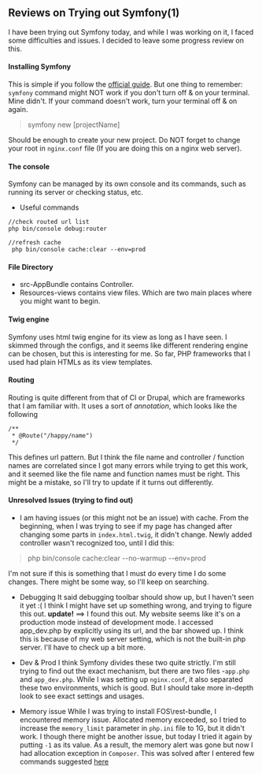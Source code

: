 ## Reviews on Trying out Symfony(1)
I have been trying out Symfony today, and while I was working on it, I faced some difficulties and issues.
I decided to leave some progress review on this.

#### Installing Symfony
This is simple if you follow the [official guide](https://symfony.com/doc/current/setup.html). But one thing to remember: `symfony` command might NOT work if you don't turn off & on your terminal. Mine didn't. If your command doesn't work, turn your terminal off & on again.
> symfony new [projectName]

Should be enough to create your new project. Do NOT forget to change your root in `nginx.conf` file (If you are doing this on a nginx web server).

#### The console
Symfony can be managed by its own console and its commands, such as running its server or checking status, etc.

* Useful commands
```
//check routed url list
php bin/console debug:router

//refresh cache
 php bin/console cache:clear --env=prod

```

#### File Directory
* src-AppBundle contains Controller.
* Resources-views contains view files.
Which are two main places where you might want to begin.

#### Twig engine
Symfony uses html twig engine for its view as long as I have seen. I skimmed through the configs, and it seems like different rendering engine can be chosen, but this is interesting for me. So far, PHP frameworks that I used had plain HTMLs as its view templates.

#### Routing
Routing is quite different from that of CI or Drupal, which are frameworks that I am familiar with. It uses a sort of *annotation*, which looks like the following
```
/**
 * @Route("/happy/name")
 */
```
This defines url pattern. But I think the file name and controller / function names are correlated since I got many errors while trying to get this work, and it seemed like the file name and function names must be right.
This might be a mistake, so I'll try to update if it turns out differently.

#### Unresolved Issues (trying to find out)
* I am having issues (or this might not be an issue) with cache. From the beginning, when I was trying to see if my page has changed after changing some parts in `index.html.twig`, it didn't change.
Newly added controller wasn't recognized too, until I did this:
>php bin/console cache:clear --no-warmup --env=prod

I'm not sure if this is something that I must do every time I do some changes. There might be some way, so I'll keep on searching.

* Debugging
It said debugging toolbar should show up, but I haven't seen it yet :(
I think I might have set up something wrong, and trying to figure this out.
**update!**
==> I found this out. My website seems like it's on a production mode instead of development mode. I accessed app_dev.php by explicitly using its url, and the bar showed up.
I think this is because of my web server setting, which is not the built-in php server. I'll have to check up a bit more.

* Dev & Prod
I think Symfony divides these two quite strictly. I'm still trying to find out the exact mechanism, but there are two files -`app.php` and `app_dev.php`. While I was setting up `nginx.conf`, it also separated these two environments, which is good. But I should take more in-depth look to see exact settings and usages.

* Memory issue
While I was trying to install FOS\\rest-bundle, I encountered memory issue. Allocated memory exceeded, so I tried to increase the `memory_limit` parameter in `php.ini` file to 1G, but it didn't work.
I though there might be another issue, but today I tried it again by putting `-1` as its value. As a result, the memory alert was gone but now I had allocation exception in `Composer`. This was solved after I entered few commands suggested [here](https://getcomposer.org/doc/articles/troubleshooting.md#proc-open-fork-failed-errors)
